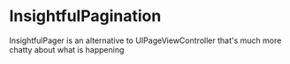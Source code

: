 # InsightfulPagination
InsightfulPager is an alternative to UIPageViewController that's much more chatty about what is happening
